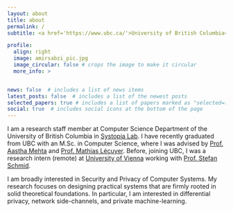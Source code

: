 ```yaml
---
layout: about
title: about
permalink: /
subtitle: <a href='https://www.ubc.ca/'>University of British Columbia</a>. Vancouver, BC, Canada.

profile:
  align: right
  image: amirsabzi_pic.jpg
  image_circular: false # crops the image to make it circular
  more_info: >


news: false  # includes a list of news items
latest_posts: false  # includes a list of the newest posts
selected_papers: true # includes a list of papers marked as "selected={true}"
social: true  # includes social icons at the bottom of the page
---
```


I am a research staff member at Computer Science Department of the University of British Columbia in [Systopia Lab](https://systopia.cs.ubc.ca/). I have recently graduated from UBC with an M.Sc. in Computer Science, where I was advised by [Prof. Aastha Mehta](https://aasthakm.github.io/) and [Prof. Mathias Lécuyer](https://mathias.lecuyer.me/). Before, joining UBC, I was a research intern (remote) at [University of Vienna](https://www.univie.ac.at/en/) working with [Prof. Stefan Schmid](https://schmiste.github.io/).

I am broadly interested in Security and Privacy of Computer Systems. My research focuses on designing practical systems that are firmly rooted in solid theoretical foundations.  In particular, I am interested in differential privacy, network side-channels, and private machine-learning.

